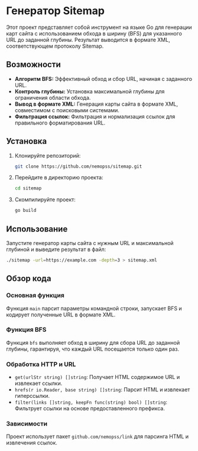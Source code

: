 # Генератор Sitemap

Этот проект представляет собой инструмент на языке Go для генерации карт сайта с использованием обхода в ширину (BFS) для указанного URL до заданной глубины. Результат выводится в формате XML, соответствующем протоколу Sitemap.

## Возможности

- **Алгоритм BFS:** Эффективный обход и сбор URL, начиная с заданного URL.
- **Контроль глубины:** Установка максимальной глубины для ограничения области обхода.
- **Вывод в формате XML:** Генерация карты сайта в формате XML, совместимом с поисковыми системами.
- **Фильтрация ссылок:** Фильтрация и нормализация ссылок для правильного форматирования URL.

## Установка

1. Клонируйте репозиторий:
   ```sh
   git clone https://github.com/nemopss/sitemap.git
   ```
2. Перейдите в директорию проекта:
   ```sh
   cd sitemap
   ```
3. Скомпилируйте проект:
   ```sh
   go build
   ```

## Использование

Запустите генератор карты сайта с нужным URL и максимальной глубиной и выведите результат в файл:

```sh
./sitemap -url=https://example.com -depth=3 > sitemap.xml
```

## Обзор кода

### Основная функция

Функция `main` парсит параметры командной строки, запускает BFS и кодирует полученные URL в формате XML.

### Функция BFS

Функция `bfs` выполняет обход в ширину для сбора URL до заданной глубины, гарантируя, что каждый URL посещается только один раз.

### Обработка HTTP и URL

- `get(urlStr string) []string`: Получает HTML содержимое URL и извлекает ссылки.
- `hrefs(r io.Reader, base string) []string`: Парсит HTML и извлекает гиперссылки.
- `filter(links []string, keepFn func(string) bool) []string`: Фильтрует ссылки на основе предоставленного префикса.

### Зависимости

Проект использует пакет `github.com/nemopss/link` для парсинга HTML и извлечения ссылок.
